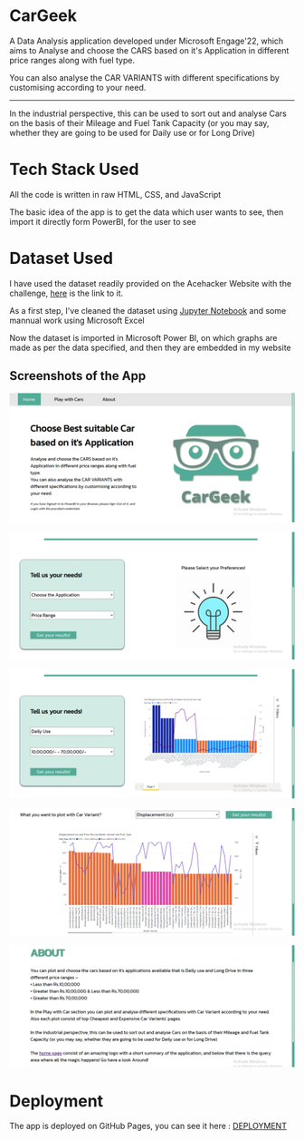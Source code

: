 # CarGeek

A Data Analysis application developed under Microsoft Engage'22, which aims to Analyse and choose the CARS based on it's Application in different price ranges along with fuel type.

You can also analyse the CAR VARIANTS with different specifications by customising according to your need.

---

In the industrial perspective, this can be used to sort out and analyse Cars on the basis of their Mileage and Fuel Tank Capacity (or you may say, whether they are going to be used for Daily use or for Long Drive)

# Tech Stack Used

All the code is written in raw HTML, CSS, and JavaScript

The basic idea of the app is to get the data which user wants to see, then import it directly form PowerBI, for the user to see

# Dataset Used

I have used the dataset readily provided on the Acehacker Website with the challenge, [here](https://acehacker.com/microsoft/engage2022/cars_engage_2022.csv) is the link to it.

As a first step, I've cleaned the dataset using [Jupyter Notebook](https://github.com/aastha-chauhan-gits/CarGeek/blob/master/notebook.ipynb) and some mannual work using Microsoft Excel

Now the dataset is imported in Microsoft Power BI, on which graphs are made as per the data specified, and then they are embedded in my website

## Screenshots of the App

![Screenshot 1](res/screenshot1.png)

![Screenshot 2](res/screenshot2.png)

![Screenshot 3](res/screenshot3.png)

![Screenshot 4](res/screenshot4.png)

![Screenshot 5](res/screenshot5.png)

# Deployment

The app is deployed on GitHub Pages, you can see it here : [DEPLOYMENT](https://aastha-chauhan-gits.github.io/CarGeek/)